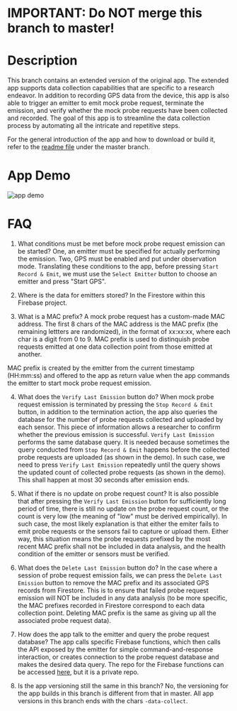 # IMPORTANT: Do NOT merge this branch to master!

# Description

This branch contains an extended version of the original app. The extended app supports data collection capabilities that are specific to a research endeavor. In addition to recording GPS data from the device, this app is also able to trigger an emitter to emit mock probe request, terminate the emission, and verify whether the mock probe requests have been collected and recorded. The goal of this app is to streamline the data collection process by automating all the intricate and repetitive steps.

For the general introduction of the app and how to download or build it, refer to the [readme file](https://github.com/FanchenBao/GPSLocator) under the master branch.

# App Demo

![app demo](doc/data_collection_app_demo.gif)

# FAQ

1. What conditions must be met before mock probe request emission can be started?
One, an emitter must be specified for actually performing the emission. Two, GPS must be enabled and put under observation mode. Translating these conditions to the app, before pressing `Start Record & Emit`, we must use the `Select Emitter` button to choose an emitter and press "Start GPS".

2. Where is the data for emitters stored?
In the Firestore within this Firebase project.

3. What is a MAC prefix?
A mock probe request has a custom-made MAC address. The first 8 chars of the MAC address is the MAC prefix (the remaining lettters are randomized), in the format of xx:xx:xx, where each char is a digit from 0 to 9. MAC prefix is used to distinquish probe requests emitted at one data collection point from those emitted at another.

MAC prefix is created by the emitter from the current timestamp (HH:mm:ss) and offered to the app as return value when the app commands the emitter to start mock probe request emission.

4. What does the `Verify Last Emission` button do?
When mock probe request emission is terminated by pressing the `Stop Record & Emit` button, in addition to the termination action, the app also queries the database for the number of probe requests collected and uploaded by each sensor. This piece of information allows a researcher to confirm whether the previous emission is successful. `Verify Last Emission` performs the same database query. It is needed because sometimes the query conducted from `Stop Record & Emit` happens before the collected probe requests are uploaded (as shown in the demo). In such case, we need to press `Verify Last Emission` repeatedly until the query shows the updated count of collected probe requests (as shown in the demo). This shall happen at most 30 seconds after emission ends.

5. What if there is no update on probe request count?
It is also possible that after pressing the `Verify Last Emission` button for sufficiently long period of time, there is still no update on the probe request count, or the count is very low (the meaning of "low" must be derived empirically). In such case, the most likely explanation is that either the emiter fails to emit probe requests or the sensors fail to capture or upload them. Either way, this situation means the probe requests prefixed by the most recent MAC prefix shall not be included in data analysis, and the health condition of the emitter or sensors must be verified.

6. What does the `Delete Last Emission` button do?
In the case where a session of probe request emission fails, we can press the `Delete Last Emission` button to remove the MAC prefix and its associated GPS records from Firestore. This is to ensure that failed probe request emission will NOT be included in any data analysis (to be more specific, the MAC prefixes recorded in Firestore correspond to each data collection point. Deleting MAC prefix is the same as giving up all the associated probe request data).

7. How does the app talk to the emitter and query the probe request database?
The app calls specific Firebase functions, which then calls the API exposed by the emitter for simple command-and-response interaction, or creates connection to the probe request database and makes the desired data query. The repo for the Firebase functions can be accessed [here](), but it is a private repo.

8. Is the app versioning still the same in this branch?
No, the versioning for the app builds in this branch is different from that in master. All app versions in this branch ends with the chars `-data-collect`.